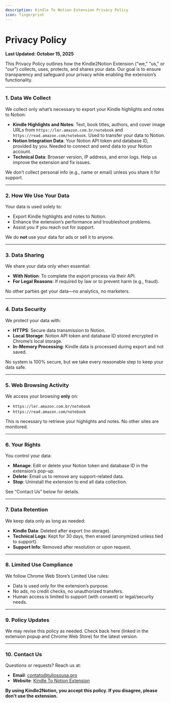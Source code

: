 ```yaml
---
description: Kindle To Notion Extension Privacy Policy
icon: fingerprint
---
```


# Privacy Policy

**Last Updated: October 15, 2025**

This Privacy Policy outlines how the Kindle2Notion Extension ("we," "us," or "our") collects, uses, protects, and shares your data. Our goal is to ensure transparency and safeguard your privacy while enabling the extension’s functionality.

***

### 1. Data We Collect

We collect only what’s necessary to export your Kindle highlights and notes to Notion:

* **Kindle Highlights and Notes**: Text, book titles, authors, and cover image URLs from `https://ler.amazon.com.br/notebook` and `https://read.amazon.com/notebook`. Used to transfer your data to Notion.
* **Notion Integration Data**: Your Notion API token and database ID, provided by you. Needed to connect and send data to your Notion account.
* **Technical Data**: Browser version, IP address, and error logs. Help us improve the extension and fix issues.

We don’t collect personal info (e.g., name or email) unless you share it for support.

***

### 2. How We Use Your Data

Your data is used solely to:

* Export Kindle highlights and notes to Notion.
* Enhance the extension’s performance and troubleshoot problems.
* Assist you if you reach out for support.

We do **not** use your data for ads or sell it to anyone.

***

### 3. Data Sharing

We share your data only when essential:

* **With Notion**: To complete the export process via their API.
* **For Legal Reasons**: If required by law or to prevent harm (e.g., fraud).

No other parties get your data—no analytics, no marketers.

***

### 4. Data Security

We protect your data with:

* **HTTPS**: Secure data transmission to Notion.
* **Local Storage**: Notion API token and database ID stored encrypted in Chrome’s local storage.
* **In-Memory Processing**: Kindle data is processed during export and not saved.

No system is 100% secure, but we take every reasonable step to keep your data safe.

***

### 5. Web Browsing Activity

We access your browsing **only** on:

* `https://ler.amazon.com.br/notebook`
* `https://read.amazon.com/notebook`

This is necessary to retrieve your highlights and notes. No other sites are monitored.

***

### 6. Your Rights

You control your data:

* **Manage**: Edit or delete your Notion token and database ID in the extension’s pop-up.
* **Delete**: Email us to remove any support-related data.
* **Stop**: Uninstall the extension to end all data collection.

See “Contact Us” below for details.

***

### 7. Data Retention

We keep data only as long as needed:

* **Kindle Data**: Deleted after export (no storage).
* **Technical Logs**: Kept for 30 days, then erased (anonymized unless tied to support).
* **Support Info**: Removed after resolution or upon request.

***

### 8. Limited Use Compliance

We follow Chrome Web Store’s Limited Use rules:

* Data is used only for the extension’s purpose.
* No ads, no credit checks, no unauthorized transfers.
* Human access is limited to support (with consent) or legal/security needs.

***

### 9. Policy Updates

We may revise this policy as needed. Check back here (linked in the extension popup and Chrome Web Store) for the latest version.

***

### 10. Contact Us

Questions or requests? Reach us at:

* **Email**: contato@tuliosousa.pro
* **Website**: [Kindle To Notion Extension](https://github.com/tuliosousapro/Kindle-To-Notion-Extension)

**By using Kindle2Notion, you accept this policy. If you disagree, please don’t use the extension.**
